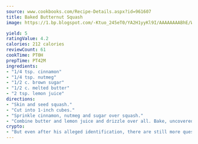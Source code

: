 ```yaml
---
source: www.cookbooks.com/Recipe-Details.aspx?id=961607
title: Baked Butternut Squash
image: https://1.bp.blogspot.com/-Ktuo_245eT0/YA2H1yyKl9I/AAAAAAAABhE/WMoqSq2tWOcgMkPaLYZ-49h8pVDUUwFCQCLcBGAsYHQ/s307/5.png

yield: 5
ratingValue: 4.2
calories: 212 calories
reviewCount: 61
cookTime: PT0H
prepTime: PT42M
ingredients:
- "1/4 tsp. cinnamon"
- "1/4 tsp. nutmeg"
- "1/2 c. brown sugar"
- "1/2 c. melted butter"
- "2 tsp. lemon juice"
directions:
- "Skin and seed squash."
- "Cut into 1-inch cubes."
- "Sprinkle cinnamon, nutmeg and sugar over squash."
- "Combine butter and lemon juice and drizzle over all. Bake, uncovered, at 375u00b0 for 45 minutes."
crypto:
- "But even after his alleged identification, there are still more questions than answers about the enigmatic creator of Bitcoin."
---
```

